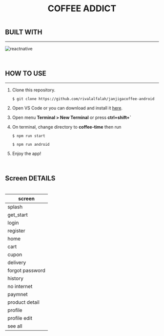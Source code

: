 <div style="display: flex;
    justify-content: center;
    align-items: center;">

# COFFEE ADDICT

</div>

## BUILT WITH

<hr>

![reactnative](https://img.shields.io/badge/reactnative-18-brightgreen)

<br>

## HOW TO USE

<hr>

1. Clone this repository.

   ```
   $ git clone https://github.com/rivalalfalah/janjigacoffee-android
   ```

2. Open VS Code or you can download and install it [here](https://code.visualstudio.com/).

3. Open menu **Terminal > New Terminal** or press **ctrl+shift+`**

4. On terminal, change directory to **coffee-time** then run

   ```
   $ npm run start
   ```

   ```
   $ npm run android
   ```

5. Enjoy the app!

<br>

## Screen DETAILS

#

| screen          |
| --------------- | 
| splash          |
| get_start       |
| login           |
| register        |
| home            |
| cart            |
| cupon           |
| delivery        |
| forgot password |
| history         |
| no internet     |
| paymnet         |
| product detail  |
| profile         |
| profile edit    |
| see all         |
